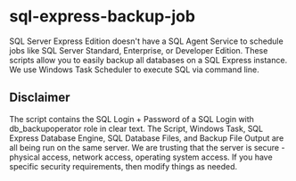 # sql-express-backup-job

SQL Server Express Edition doesn't have a SQL Agent Service to schedule jobs like SQL Server Standard, Enterprise, or Developer Edition.  These scripts allow you to easily backup all databases on a SQL Express instance.  We use Windows Task Scheduler to execute SQL via command line.

## Disclaimer

The script contains the SQL Login + Password of a SQL Login with db_backupoperator role in clear text.  The Script, Windows Task, SQL Express Database Engine, SQL Database Files, and Backup File Output are all being run on the same server.  We are trusting that the server  is secure - physical access, network access, operating system access.  If you have specific security requirements, then modify things as needed.


